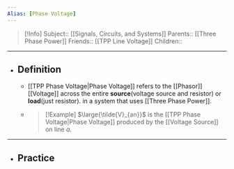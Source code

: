 ```yaml
---
Alias: [Phase Voltage]
---
```

> [!Info]
> Subject:: [[Signals, Circuits, and Systems]]
> Parents:: [[Three Phase Power]]
> Friends:: [[TPP Line Voltage]]
> Children:: 
---
- ## Definition
	- [[TPP Phase Voltage|Phase Voltage]] refers to the [[Phasor]] [[Voltage]] across the entire **source**(voltage source and resistor) or **load**(just resistor). in a system that uses [[Three Phase Power]].
	- > [!Example]
	  > $\large{\tilde{V}_{an}}$ is the [[TPP Phase Voltage|Phase Voltage]] produced by the [[Voltage Source]] on line $a$.
---
- ## Practice